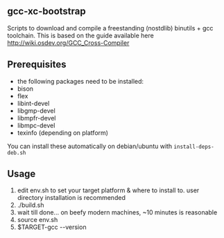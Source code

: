 ## gcc-xc-bootstrap
Scripts to download and compile a freestanding (nostdlib) binutils + gcc toolchain.
This is based on the guide available here http://wiki.osdev.org/GCC_Cross-Compiler

## Prerequisites
- the following packages need to be installed:
- bison
- flex
- libint-devel
- libgmp-devel
- libmpfr-devel
- libmpc-devel
- texinfo
(depending on platform)

You can install these automatically on debian/ubuntu with `install-deps-deb.sh`

## Usage
1. edit env.sh to set your target platform & where to install to. user directory installation is recommended
1. ./build.sh
1. wait till done... on beefy modern machines, ~10 minutes is reasonable
1. source env.sh
1. $TARGET-gcc --version

